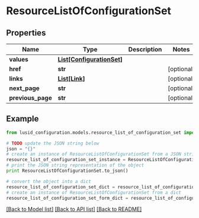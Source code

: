 # ResourceListOfConfigurationSet


## Properties
Name | Type | Description | Notes
------------ | ------------- | ------------- | -------------
**values** | [**List[ConfigurationSet]**](ConfigurationSet.md) |  | 
**href** | **str** |  | [optional] 
**links** | [**List[Link]**](Link.md) |  | [optional] 
**next_page** | **str** |  | [optional] 
**previous_page** | **str** |  | [optional] 

## Example

```python
from lusid_configuration.models.resource_list_of_configuration_set import ResourceListOfConfigurationSet

# TODO update the JSON string below
json = "{}"
# create an instance of ResourceListOfConfigurationSet from a JSON string
resource_list_of_configuration_set_instance = ResourceListOfConfigurationSet.from_json(json)
# print the JSON string representation of the object
print ResourceListOfConfigurationSet.to_json()

# convert the object into a dict
resource_list_of_configuration_set_dict = resource_list_of_configuration_set_instance.to_dict()
# create an instance of ResourceListOfConfigurationSet from a dict
resource_list_of_configuration_set_form_dict = resource_list_of_configuration_set.from_dict(resource_list_of_configuration_set_dict)
```
[[Back to Model list]](../README.md#documentation-for-models) [[Back to API list]](../README.md#documentation-for-api-endpoints) [[Back to README]](../README.md)


